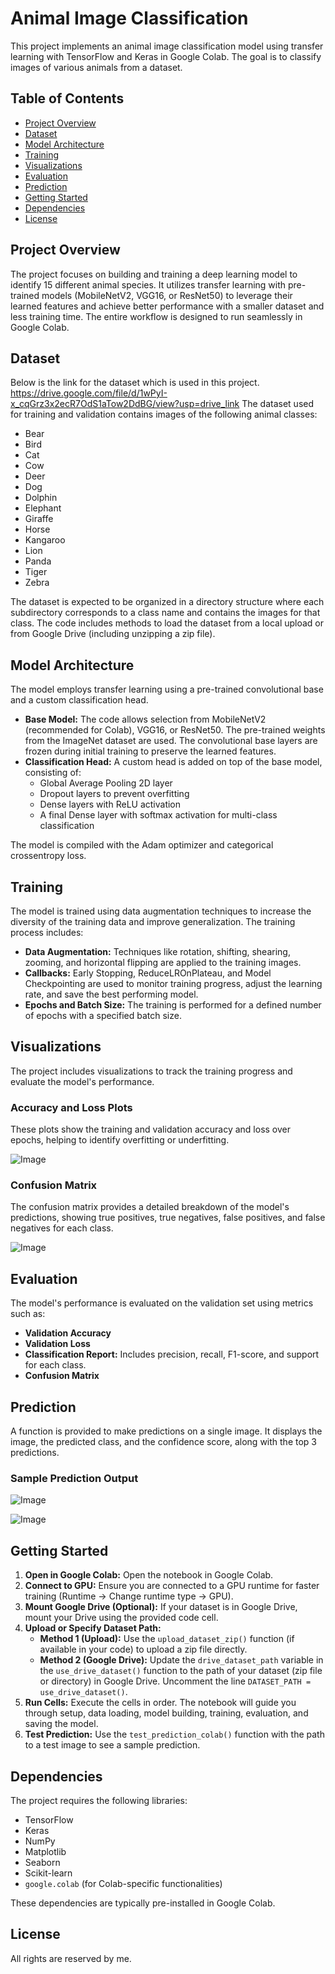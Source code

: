 # Animal Image Classification

This project implements an animal image classification model using transfer learning with TensorFlow and Keras in Google Colab. The goal is to classify images of various animals from a dataset.

## Table of Contents
- [Project Overview](#project-overview)
- [Dataset](#dataset)
- [Model Architecture](#model-architecture)
- [Training](#training)
- [Visualizations](#visualizations)
- [Evaluation](#evaluation)
- [Prediction](#prediction)
- [Getting Started](#getting-started)
- [Dependencies](#dependencies)
- [License](#license)

## Project Overview

The project focuses on building and training a deep learning model to identify 15 different animal species. It utilizes transfer learning with pre-trained models (MobileNetV2, VGG16, or ResNet50) to leverage their learned features and achieve better performance with a smaller dataset and less training time. The entire workflow is designed to run seamlessly in Google Colab.

## Dataset
Below is the link for the dataset which is used in this project.
https://drive.google.com/file/d/1wPyI-x_cqGrz3x2ecR7OdS1aTow2DdBG/view?usp=drive_link
The dataset used for training and validation contains images of the following animal classes:
- Bear
- Bird
- Cat
- Cow
- Deer
- Dog
- Dolphin
- Elephant
- Giraffe
- Horse
- Kangaroo
- Lion
- Panda
- Tiger
- Zebra

The dataset is expected to be organized in a directory structure where each subdirectory corresponds to a class name and contains the images for that class. The code includes methods to load the dataset from a local upload or from Google Drive (including unzipping a zip file).

## Model Architecture

The model employs transfer learning using a pre-trained convolutional base and a custom classification head.

- **Base Model:** The code allows selection from MobileNetV2 (recommended for Colab), VGG16, or ResNet50. The pre-trained weights from the ImageNet dataset are used. The convolutional base layers are frozen during initial training to preserve the learned features.
- **Classification Head:** A custom head is added on top of the base model, consisting of:
    - Global Average Pooling 2D layer
    - Dropout layers to prevent overfitting
    - Dense layers with ReLU activation
    - A final Dense layer with softmax activation for multi-class classification

The model is compiled with the Adam optimizer and categorical crossentropy loss.

## Training

The model is trained using data augmentation techniques to increase the diversity of the training data and improve generalization. The training process includes:

- **Data Augmentation:** Techniques like rotation, shifting, shearing, zooming, and horizontal flipping are applied to the training images.
- **Callbacks:** Early Stopping, ReduceLROnPlateau, and Model Checkpointing are used to monitor training progress, adjust the learning rate, and save the best performing model.
- **Epochs and Batch Size:** The training is performed for a defined number of epochs with a specified batch size.

## Visualizations

The project includes visualizations to track the training progress and evaluate the model's performance.

### Accuracy and Loss Plots

These plots show the training and validation accuracy and loss over epochs, helping to identify overfitting or underfitting.

![Image](https://github.com/user-attachments/assets/c8383b80-a0ce-41a8-a0ab-70086172037e)


### Confusion Matrix

The confusion matrix provides a detailed breakdown of the model's predictions, showing true positives, true negatives, false positives, and false negatives for each class.

![Image](https://github.com/user-attachments/assets/5aa061e8-c6e5-4e59-aec8-5e0ec19026b9)


## Evaluation

The model's performance is evaluated on the validation set using metrics such as:

- **Validation Accuracy**
- **Validation Loss**
- **Classification Report:** Includes precision, recall, F1-score, and support for each class.
- **Confusion Matrix**

## Prediction

A function is provided to make predictions on a single image. It displays the image, the predicted class, and the confidence score, along with the top 3 predictions.

### Sample Prediction Output

![Image](https://github.com/user-attachments/assets/f63bf049-3e9c-4356-939f-c4627ede1df4)

![Image](https://github.com/user-attachments/assets/0a01f902-7cd2-436a-b24d-0fc77c6feec5)

## Getting Started

1. **Open in Google Colab:** Open the notebook in Google Colab.
2. **Connect to GPU:** Ensure you are connected to a GPU runtime for faster training (Runtime -> Change runtime type -> GPU).
3. **Mount Google Drive (Optional):** If your dataset is in Google Drive, mount your Drive using the provided code cell.
4. **Upload or Specify Dataset Path:**
   - **Method 1 (Upload):** Use the `upload_dataset_zip()` function (if available in your code) to upload a zip file directly.
   - **Method 2 (Google Drive):** Update the `drive_dataset_path` variable in the `use_drive_dataset()` function to the path of your dataset (zip file or directory) in Google Drive. Uncomment the line `DATASET_PATH = use_drive_dataset()`.
5. **Run Cells:** Execute the cells in order. The notebook will guide you through setup, data loading, model building, training, evaluation, and saving the model.
6. **Test Prediction:** Use the `test_prediction_colab()` function with the path to a test image to see a sample prediction.

## Dependencies

The project requires the following libraries:
- TensorFlow
- Keras
- NumPy
- Matplotlib
- Seaborn
- Scikit-learn
- `google.colab` (for Colab-specific functionalities)

These dependencies are typically pre-installed in Google Colab.

## License
All rights are reserved by me.

